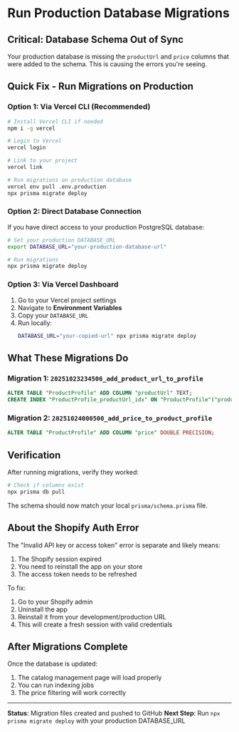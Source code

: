 # Run Production Database Migrations

## Critical: Database Schema Out of Sync

Your production database is missing the `productUrl` and `price` columns that were added to the schema. This is causing the errors you're seeing.

## Quick Fix - Run Migrations on Production

### Option 1: Via Vercel CLI (Recommended)

```bash
# Install Vercel CLI if needed
npm i -g vercel

# Login to Vercel
vercel login

# Link to your project
vercel link

# Run migrations on production database
vercel env pull .env.production
npx prisma migrate deploy
```

### Option 2: Direct Database Connection

If you have direct access to your production PostgreSQL database:

```bash
# Set your production DATABASE_URL
export DATABASE_URL="your-production-database-url"

# Run migrations
npx prisma migrate deploy
```

### Option 3: Via Vercel Dashboard

1. Go to your Vercel project settings
2. Navigate to **Environment Variables**
3. Copy your `DATABASE_URL`
4. Run locally:
   ```bash
   DATABASE_URL="your-copied-url" npx prisma migrate deploy
   ```

## What These Migrations Do

### Migration 1: `20251023234506_add_product_url_to_profile`
```sql
ALTER TABLE "ProductProfile" ADD COLUMN "productUrl" TEXT;
CREATE INDEX "ProductProfile_productUrl_idx" ON "ProductProfile"("productUrl");
```

### Migration 2: `20251024000500_add_price_to_product_profile`
```sql
ALTER TABLE "ProductProfile" ADD COLUMN "price" DOUBLE PRECISION;
```

## Verification

After running migrations, verify they worked:

```bash
# Check if columns exist
npx prisma db pull
```

The schema should now match your local `prisma/schema.prisma` file.

## About the Shopify Auth Error

The "Invalid API key or access token" error is separate and likely means:
1. The Shopify session expired
2. You need to reinstall the app on your store
3. The access token needs to be refreshed

To fix:
1. Go to your Shopify admin
2. Uninstall the app
3. Reinstall it from your development/production URL
4. This will create a fresh session with valid credentials

## After Migrations Complete

Once the database is updated:
1. The catalog management page will load properly
2. You can run indexing jobs
3. The price filtering will work correctly

---

**Status**: Migration files created and pushed to GitHub
**Next Step**: Run `npx prisma migrate deploy` with your production DATABASE_URL

